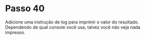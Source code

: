 # Passo 40

Adicione uma instrução de log para imprimir o valor do resultado. Dependendo de qual console você usa, talvez você não veja nada impresso.